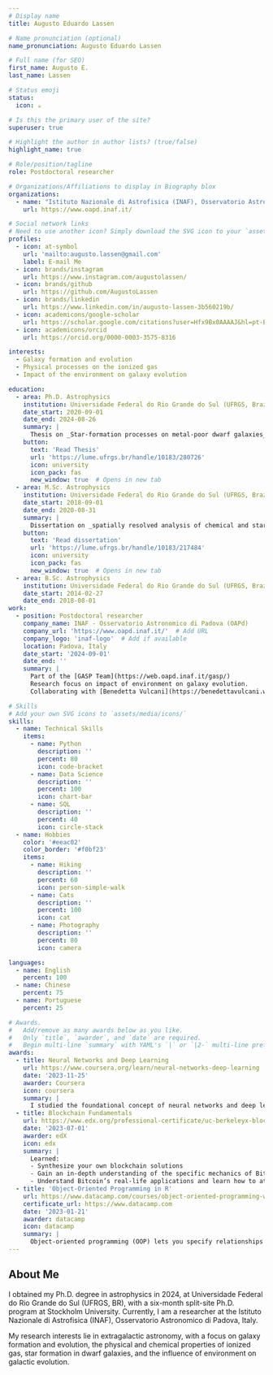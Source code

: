 ```yaml
---
# Display name
title: Augusto Eduardo Lassen

# Name pronunciation (optional)
name_pronunciation: Augusto Eduardo Lassen

# Full name (for SEO)
first_name: Augusto E.
last_name: Lassen

# Status emoji
status:
  icon: ☕️

# Is this the primary user of the site?
superuser: true

# Highlight the author in author lists? (true/false)
highlight_name: true

# Role/position/tagline
role: Postdoctoral researcher

# Organizations/Affiliations to display in Biography blox
organizations:
  - name: "Istituto Nazionale di Astrofisica (INAF), Osservatorio Astronomico di Padova (OAPd)"
    url: https://www.oapd.inaf.it/

# Social network links
# Need to use another icon? Simply download the SVG icon to your `assets/media/icons/` folder.
profiles:
  - icon: at-symbol
    url: 'mailto:augusto.lassen@gmail.com'
    label: E-mail Me
  - icon: brands/instagram
    url: https://www.instagram.com/augustolassen/
  - icon: brands/github
    url: https://github.com/AugustoLassen
  - icon: brands/linkedin
    url: https://www.linkedin.com/in/augusto-lassen-3b560219b/
  - icon: academicons/google-scholar
    url: https://scholar.google.com/citations?user=Hfx9Bx0AAAAJ&hl=pt-BR&oi=ao
  - icon: academicons/orcid
    url: https://orcid.org/0000-0003-3575-8316

interests:
  - Galaxy formation and evolution
  - Physical processes on the ionized gas
  - Impact of the environment on galaxy evolution

education:
  - area: Ph.D. Astrophysics
    institution: Universidade Federal do Rio Grande do Sul (UFRGS, Brazil)
    date_start: 2020-09-01
    date_end: 2024-08-26
    summary: |
      Thesis on _Star-formation processes on metal-poor dwarf galaxies_. Supervised by [Prof. Dr. Rogerio Riffel](https://www.if.ufrgs.br/~riffel/) and [Ana Chies-Santos](http://lattes.cnpq.br/5208486347093366).
    button:
      text: 'Read Thesis'
      url: 'https://lume.ufrgs.br/handle/10183/280726'
      icon: university
      icon_pack: fas
      new_window: true  # Opens in new tab
  - area: M.Sc. Astrophysics
    institution: Universidade Federal do Rio Grande do Sul (UFRGS, Brazil)
    date_start: 2018-09-01
    date_end: 2020-08-31
    summary: |
      Dissertation on _spatially resolved analysis of chemical and star-forming properties of a low-mass z=0.04 galaxy_. Supervised by [Prof. Dr. Rogerio Riffel](https://www.if.ufrgs.br/~riffel/) and [Ana Chies-Santos](http://lattes.cnpq.br/5208486347093366).
    button:
      text: 'Read dissertation'
      url: 'https://lume.ufrgs.br/handle/10183/217484'
      icon: university
      icon_pack: fas
      new_window: true  # Opens in new tab
  - area: B.Sc. Astrophysics
    institution: Universidade Federal do Rio Grande do Sul (UFRGS, Brazil)
    date_start: 2014-02-27
    date_end: 2018-08-01
work:
  - position: Postdoctoral researcher
    company_name: INAF - Osservatorio Astronomico di Padova (OAPd)
    company_url: 'https://www.oapd.inaf.it/'  # Add URL
    company_logo: 'inaf-logo'  # Add if available
    location: Padova, Italy
    date_start: '2024-09-01'
    date_end: ''
    summary: |
      Part of the [GASP Team](https://web.oapd.inaf.it/gasp/)
      Research focus on impact of environment on galaxy evolution. 
      Collaborating with [Benedetta Vulcani](https://benedettavulcani.wixsite.com/thisisme/home).

# Skills
# Add your own SVG icons to `assets/media/icons/`
skills:
  - name: Technical Skills
    items:
      - name: Python
        description: ''
        percent: 80
        icon: code-bracket
      - name: Data Science
        description: ''
        percent: 100
        icon: chart-bar
      - name: SQL
        description: ''
        percent: 40
        icon: circle-stack
  - name: Hobbies
    color: '#eeac02'
    color_border: '#f0bf23'
    items:
      - name: Hiking
        description: ''
        percent: 60
        icon: person-simple-walk
      - name: Cats
        description: ''
        percent: 100
        icon: cat
      - name: Photography
        description: ''
        percent: 80
        icon: camera

languages:
  - name: English
    percent: 100
  - name: Chinese
    percent: 75
  - name: Portuguese
    percent: 25

# Awards.
#   Add/remove as many awards below as you like.
#   Only `title`, `awarder`, and `date` are required.
#   Begin multi-line `summary` with YAML's `|` or `|2-` multi-line prefix and indent 2 spaces below.
awards:
  - title: Neural Networks and Deep Learning
    url: https://www.coursera.org/learn/neural-networks-deep-learning
    date: '2023-11-25'
    awarder: Coursera
    icon: coursera
    summary: |
      I studied the foundational concept of neural networks and deep learning. By the end, I was familiar with the significant technological trends driving the rise of deep learning; build, train, and apply fully connected deep neural networks; implement efficient (vectorized) neural networks; identify key parameters in a neural network’s architecture; and apply deep learning to your own applications.
  - title: Blockchain Fundamentals
    url: https://www.edx.org/professional-certificate/uc-berkeleyx-blockchain-fundamentals
    date: '2023-07-01'
    awarder: edX
    icon: edx
    summary: |
      Learned:
      - Synthesize your own blockchain solutions
      - Gain an in-depth understanding of the specific mechanics of Bitcoin
      - Understand Bitcoin’s real-life applications and learn how to attack and destroy Bitcoin, Ethereum, smart contracts and Dapps, and alternatives to Bitcoin’s Proof-of-Work consensus algorithm
  - title: 'Object-Oriented Programming in R'
    url: https://www.datacamp.com/courses/object-oriented-programming-with-s3-and-r6-in-r
    certificate_url: https://www.datacamp.com
    date: '2023-01-21'
    awarder: datacamp
    icon: datacamp
    summary: |
      Object-oriented programming (OOP) lets you specify relationships between functions and the objects that they can act on, helping you manage complexity in your code. This is an intermediate level course, providing an introduction to OOP, using the S3 and R6 systems. S3 is a great day-to-day R programming tool that simplifies some of the functions that you write. R6 is especially useful for industry-specific analyses, working with web APIs, and building GUIs.
---
```


## About Me

I obtained my Ph.D. degree in astrophysics in 2024, at Universidade Federal do Rio Grande do Sul (UFRGS, BR), with a six-month split-site Ph.D. program at Stockholm University. Currently, I am a researcher at the Istituto Nazionale di Astrofisica (INAF), Osservatorio Astronomico di Padova, Italy.

My research interests lie in extragalactic astronomy, with a focus on galaxy formation and evolution, the physical and chemical properties of ionized gas, star formation in dwarf galaxies, and the influence of environment on galactic evolution.
